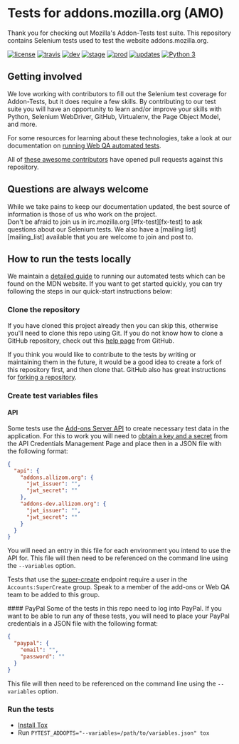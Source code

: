 Tests for addons.mozilla.org (AMO)
==================================

Thank you for checking out Mozilla's Addon-Tests test suite.
This repository contains Selenium tests used to test the website addons.mozilla.org.

[![license](https://img.shields.io/badge/license-MPL%202.0-blue.svg)](https://github.com/mozilla/Addon-Tests/blob/master/LICENSE)
[![travis](https://img.shields.io/travis/mozilla/Addon-Tests.svg?label=travis)](http://travis-ci.org/mozilla/Addon-Tests/)
[![dev](https://img.shields.io/jenkins/s/https/webqa-ci.mozilla.com/amo.dev.svg?label=dev)](https://webqa-ci.mozilla.com/job/amo.dev/)
[![stage](https://img.shields.io/jenkins/s/https/webqa-ci.mozilla.com/amo.stage.saucelabs.svg?label=stage)](https://webqa-ci.mozilla.com/job/amo.stage.saucelabs/)
[![prod](https://img.shields.io/jenkins/s/https/webqa-ci.mozilla.com/amo.prod.svg?label=prod)](https://webqa-ci.mozilla.com/job/amo.prod/)
[![updates](https://pyup.io/repos/github/mozilla/addon-tests/shield.svg)](https://pyup.io/repos/github/mozilla/addon-tests/)
[![Python 3](https://pyup.io/repos/github/mozilla/addon-tests/python-3-shield.svg)](https://pyup.io/repos/github/mozilla/addon-tests/)

Getting involved
----------------

We love working with contributors to fill out the Selenium test coverage for Addon-Tests,
but it does require a few skills.
By contributing to our test suite you will have an opportunity to learn and/or improve your
skills with Python, Selenium WebDriver, GitHub, Virtualenv, the Page Object Model, and more.

For some resources for learning about these technologies, take a look at our documentation on
[running Web QA automated tests][running-tests].

All of [these awesome contributors][contributors] have opened pull requests
against this repository.


Questions are always welcome
----------------------------
While we take pains to keep our documentation updated, the best source of information is those
of us who work on the project.  
Don't be afraid to join us in irc.mozilla.org [#fx-test][fx-test] to ask questions about our
Selenium tests.
We also have a [mailing list][mailing_list] available that you are welcome to join and post to.

How to run the tests locally
-----------------------------------------
We maintain a [detailed guide][running-tests] to running our automated tests which can be found on the MDN website.
If you want to get started quickly, you can try following the steps in our quick-start instructions below:

### Clone the repository
If you have cloned this project already then you can skip this, otherwise you'll need to clone this repo using Git.
If you do not know how to clone a GitHub repository, check out this
[help page][git-clone] from GitHub.

If you think you would like to contribute to the tests by writing or maintaining them in the future,
it would be a good idea to create a fork of this repository first, and then clone that.
GitHub also has great instructions for [forking a repository][git-fork].

### Create test variables files

#### API
Some tests use the [Add-ons Server API][api] to create necessary test data in
the application. For this to work you will need to
[obtain a key and a secret][api-credentials] from the API Credentials
Management Page and place then in a JSON file with the following format:

```json
{
  "api": {
    "addons.allizom.org": {
      "jwt_issuer": "",
      "jwt_secret": ""
    },
    "addons-dev.allizom.org": {
      "jwt_issuer": "",
      "jwt_secret": ""
    }
  }
}
```

You will need an entry in this file for each environment you intend to use the
API for. This file will then need to be referenced on the command line using
the `--variables` option.

Tests that use the [super-create][api-super-create] endpoint require a user
in the `Accounts:SuperCreate` group. Speak to a member of the add-ons or Web QA
team to be added to this group.

#### PayPal
Some of the tests in this repo need to log into PayPal. If you want to be able
to run any of these tests, you will need to place your PayPal credentials in a
JSON file with the following format:

```json
{
  "paypal": {
    "email": "",
    "password": ""
  }
}
```

This file will then need to be referenced on the command line using the
`--variables` option.

### Run the tests

* [Install Tox](https://tox.readthedocs.io/en/latest/install.html)
* Run `PYTEST_ADDOPTS="--variables=/path/to/variables.json" tox`

[contributors]: https://github.com/mozilla/Addon-Tests/contributors
[git-clone]: https://help.github.com/articles/cloning-a-repository/
[git-fork]: https://help.github.com/articles/fork-a-repo/
[irc]: http://widget01.mibbit.com/?settings=1b10107157e79b08f2bf99a11f521973&server=irc.mozilla.org&channel=%23mozwebqa
[list]: https://mail.mozilla.org/listinfo/mozwebqa
[pytest-selenium]: http://pytest-selenium.readthedocs.org/
[running-tests]: https://developer.mozilla.org/en-US/docs/Mozilla/QA/Running_Web_QA_automated_tests
[virtualenv]: https://wiki.mozilla.org/QA/Execution/Web_Testing/Automation/Virtual_Environments
[api]: http://addons-server.readthedocs.org
[api-credentials]: http://addons-server.readthedocs.org/en/latest/topics/api/auth.html#access-credentials
[api-super-create]: http://addons-server.readthedocs.org/en/latest/topics/api/accounts.html#super-creation
